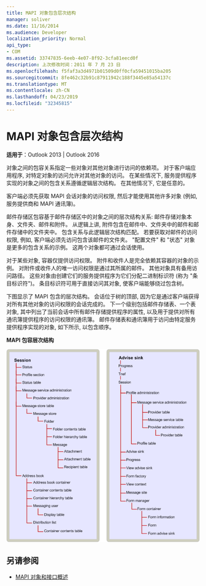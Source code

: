 ```yaml
---
title: MAPI 对象包含层次结构
manager: soliver
ms.date: 11/16/2014
ms.audience: Developer
localization_priority: Normal
api_type:
- COM
ms.assetid: 33747835-6eeb-4e07-8f92-3cfa81eecd0f
description: 上次修改时间：2011 年 7 月 23 日
ms.openlocfilehash: f5faf3a3d4971b01509d0ff0cfa59451015ba205
ms.sourcegitcommit: 8fe462c32b91c87911942c188f3445e85a54137c
ms.translationtype: MT
ms.contentlocale: zh-CN
ms.lasthandoff: 04/23/2019
ms.locfileid: "32345815"
---
```

# <a name="mapi-object-containment-hierarchy"></a>MAPI 对象包含层次结构
  
**适用于**：Outlook 2013 | Outlook 2016 
  
对象之间的包容关系指定一些对象对其他对象进行访问的依赖项。 对于客户端应用程序, 对特定对象的访问允许对其他对象的访问。 在某些情况下, 服务提供程序实现的对象之间的包含关系遵循逻辑层次结构。 在其他情况下, 它是任意的。 
  
客户端必须先获取 MAPI 会话对象的访问权限, 然后才能使用其他许多对象 (例如, 服务提供商和 MAPI 通讯簿)。
  
邮件存储区包容基于邮件存储区中的对象之间的层次结构关系: 邮件存储对象本身、文件夹、邮件和附件。 从逻辑上讲, 附件包含在邮件中、文件夹中的邮件和邮件存储中的文件夹中。 包含关系与此逻辑层次结构匹配。 若要获取对邮件的访问权限, 例如, 客户端必须先访问包含该邮件的文件夹。 "配置文件" 和 "状态" 对象是更多的包含关系的示例。 这两个对象都可通过会话使用。 
  
对于某些对象, 容器仅提供访问权限。 附件和收件人是完全依赖其容器的对象的示例。 对附件或收件人的唯一访问权限是通过其所属的邮件。 其他对象具有备用访问路径。 这些对象由创建它们的服务提供程序为它们分配二进制标识符 (称为 "条目标识符")。 条目标识符可用于直接访问其对象, 使客户端能够绕过包含树。 
  
下图显示了 MAPI 包含的层次结构。 会话位于树的顶部, 因为它是通过客户端获得对所有其他对象的访问权限的会话完成的。 下一个级别包括邮件存储表、一个表对象, 其中列出了当前会话中所有邮件存储提供程序的属性, 以及用于提供对所有通讯簿提供程序的访问权限的通讯簿。 邮件存储表和通讯簿用于访问由特定服务提供程序实现的对象, 如下所示, 以包含顺序。
  
**MAPI 包容层次结构**
  
![MAPI 包含层次结构](media/amapi_41.gif "MAPI 包含层次结构")
  
## <a name="see-also"></a>另请参阅

- [MAPI 对象和接口概述](mapi-object-and-interface-overview.md)

